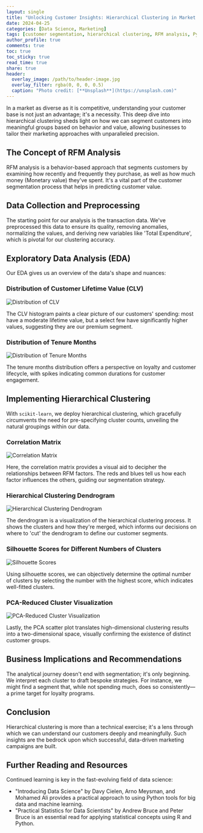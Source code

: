 ```yaml
---
layout: single
title: "Unlocking Customer Insights: Hierarchical Clustering in Market Segmentation"
date: 2024-04-25
categories: [Data Science, Marketing]
tags: [customer segmentation, hierarchical clustering, RFM analysis, Python, data visualization]
author_profile: true
comments: true
toc: true
toc_sticky: true
read_time: true
share: true
header:
  overlay_image: /path/to/header-image.jpg
  overlay_filter: rgba(0, 0, 0, 0.5)
  caption: "Photo credit: [**Unsplash**](https://unsplash.com)"
---
```


In a market as diverse as it is competitive, understanding your customer base is not just an advantage; it's a necessity. This deep dive into hierarchical clustering sheds light on how we can segment customers into meaningful groups based on behavior and value, allowing businesses to tailor their marketing approaches with unparalleled precision.

## The Concept of RFM Analysis

RFM analysis is a behavior-based approach that segments customers by examining how recently and frequently they purchase, as well as how much money (Monetary value) they've spent. It's a vital part of the customer segmentation process that helps in predicting customer value.

## Data Collection and Preprocessing

The starting point for our analysis is the transaction data. We've preprocessed this data to ensure its quality, removing anomalies, normalizing the values, and deriving new variables like 'Total Expenditure', which is pivotal for our clustering accuracy.

## Exploratory Data Analysis (EDA)

Our EDA gives us an overview of the data's shape and nuances:

### Distribution of Customer Lifetime Value (CLV)

![Distribution of CLV](/path/to/output_7_0.png)

The CLV histogram paints a clear picture of our customers' spending: most have a moderate lifetime value, but a select few have significantly higher values, suggesting they are our premium segment.

### Distribution of Tenure Months

![Distribution of Tenure Months](/path/to/output_7_1.png)

The tenure months distribution offers a perspective on loyalty and customer lifecycle, with spikes indicating common durations for customer engagement.

## Implementing Hierarchical Clustering

With `scikit-learn`, we deploy hierarchical clustering, which gracefully circumvents the need for pre-specifying cluster counts, unveiling the natural groupings within our data.

### Correlation Matrix

![Correlation Matrix](/path/to/output_9_0.png)

Here, the correlation matrix provides a visual aid to decipher the relationships between RFM factors. The reds and blues tell us how each factor influences the others, guiding our segmentation strategy.

### Hierarchical Clustering Dendrogram

![Hierarchical Clustering Dendrogram](/path/to/output_11_0.png)

The dendrogram is a visualization of the hierarchical clustering process. It shows the clusters and how they're merged, which informs our decisions on where to 'cut' the dendrogram to define our customer segments.

### Silhouette Scores for Different Numbers of Clusters

![Silhouette Scores](/path/to/output_13_0.png)

Using silhouette scores, we can objectively determine the optimal number of clusters by selecting the number with the highest score, which indicates well-fitted clusters.

### PCA-Reduced Cluster Visualization

![PCA-Reduced Cluster Visualization](/path/to/output_13_1.png)

Lastly, the PCA scatter plot translates high-dimensional clustering results into a two-dimensional space, visually confirming the existence of distinct customer groups.

## Business Implications and Recommendations

The analytical journey doesn't end with segmentation; it's only beginning. We interpret each cluster to draft bespoke strategies. For instance, we might find a segment that, while not spending much, does so consistently—a prime target for loyalty programs.

## Conclusion

Hierarchical clustering is more than a technical exercise; it's a lens through which we can understand our customers deeply and meaningfully. Such insights are the bedrock upon which successful, data-driven marketing campaigns are built.

## Further Reading and Resources

Continued learning is key in the fast-evolving field of data science:

- "Introducing Data Science" by Davy Cielen, Arno Meysman, and Mohamed Ali provides a practical approach to using Python tools for big data and machine learning.
- "Practical Statistics for Data Scientists" by Andrew Bruce and Peter Bruce is an essential read for applying statistical concepts using R and Python.
